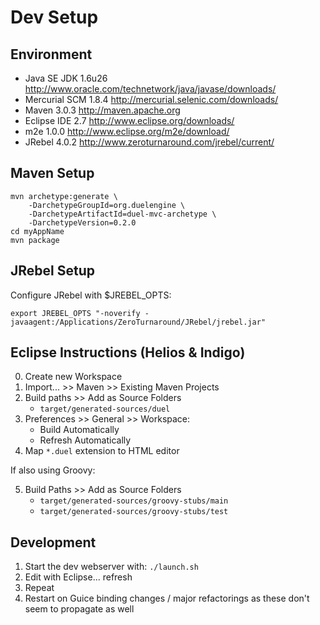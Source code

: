 Dev Setup
=========

Environment
-----------

- Java SE JDK 1.6u26
	http://www.oracle.com/technetwork/java/javase/downloads/
- Mercurial SCM 1.8.4
	http://mercurial.selenic.com/downloads/
- Maven 3.0.3
	http://maven.apache.org
- Eclipse IDE 2.7
	http://www.eclipse.org/downloads/
- m2e 1.0.0
	http://www.eclipse.org/m2e/download/
- JRebel 4.0.2
	http://www.zeroturnaround.com/jrebel/current/

Maven Setup
-----------

	mvn archetype:generate \
		-DarchetypeGroupId=org.duelengine \
		-DarchetypeArtifactId=duel-mvc-archetype \
		-DarchetypeVersion=0.2.0
	cd myAppName
	mvn package

JRebel Setup
------------

Configure JRebel with $JREBEL_OPTS:

	export JREBEL_OPTS "-noverify -javaagent:/Applications/ZeroTurnaround/JRebel/jrebel.jar"

Eclipse Instructions (Helios & Indigo)
--------------------------------------

0. Create new Workspace
1. Import... >> Maven >> Existing Maven Projects
2. Build paths >> Add as Source Folders
	- `target/generated-sources/duel`
3. Preferences >> General >> Workspace:
	- Build Automatically
	- Refresh Automatically
4. Map `*.duel` extension to HTML editor

If also using Groovy:

5. Build Paths >> Add as Source Folders
	- `target/generated-sources/groovy-stubs/main`
	- `target/generated-sources/groovy-stubs/test`

Development
-----------

1. Start the dev webserver with: `./launch.sh`
2. Edit with Eclipse... refresh
3. Repeat
4. Restart on Guice binding changes / major refactorings as these don't seem to propagate as well
